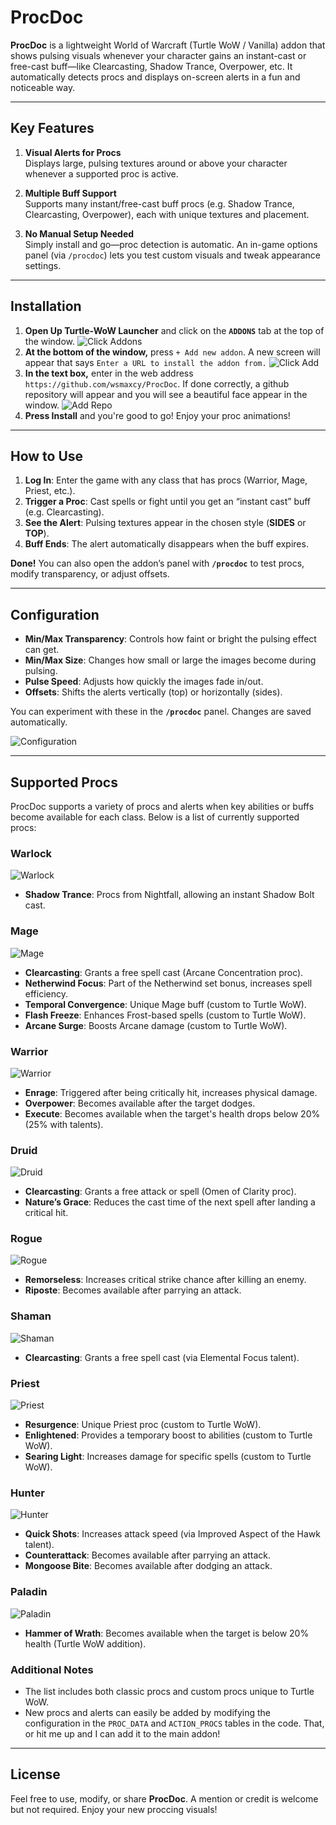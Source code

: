 # ProcDoc

**ProcDoc** is a lightweight World of Warcraft (Turtle WoW / Vanilla) addon that shows pulsing visuals whenever your character gains an instant-cast or free-cast buff—like Clearcasting, Shadow Trance, Overpower, etc. It automatically detects procs and displays on-screen alerts in a fun and noticeable way.

---

## Key Features

1. **Visual Alerts for Procs**  
   Displays large, pulsing textures around or above your character whenever a supported proc is active.

2. **Multiple Buff Support**  
   Supports many instant/free-cast buff procs (e.g. Shadow Trance, Clearcasting, Overpower), each with unique textures and placement.

3. **No Manual Setup Needed**  
   Simply install and go—proc detection is automatic. An in-game options panel (via `/procdoc`) lets you test custom visuals and tweak appearance settings.

---

## Installation

1. **Open Up Turtle-WoW Launcher** and click on the  **`ADDONS`** tab at the top of the window.
![Click Addons](https://github.com/wsmaxcy/ProcDoc/blob/main/img/Install1.png)
2.  **At the bottom of the window,** press `+ Add new addon`. A new screen will appear that says `Enter a URL to install the addon from.`
![Click Add](https://github.com/wsmaxcy/ProcDoc/blob/main/img/Install2.png)
3. **In the text box,** enter in the web address `https://github.com/wsmaxcy/ProcDoc`. If done correctly, a github repository will appear and you will see a beautiful face appear in the window.
![Add Repo](https://github.com/wsmaxcy/ProcDoc/blob/main/img/Install3.png)
4. **Press Install** and you're good to go! Enjoy your proc animations!

---

## How to Use

1. **Log In**: Enter the game with any class that has procs (Warrior, Mage, Priest, etc.).
2. **Trigger a Proc**: Cast spells or fight until you get an “instant cast” buff (e.g. Clearcasting).
3. **See the Alert**: Pulsing textures appear in the chosen style (**SIDES** or **TOP**).
4. **Buff Ends**: The alert automatically disappears when the buff expires.

**Done!** You can also open the addon’s panel with **`/procdoc`** to test procs, modify transparency, or adjust offsets.

---

## Configuration

- **Min/Max Transparency**: Controls how faint or bright the pulsing effect can get.
- **Min/Max Size**: Changes how small or large the images become during pulsing.
- **Pulse Speed**: Adjusts how quickly the images fade in/out.
- **Offsets**: Shifts the alerts vertically (top) or horizontally (sides).

You can experiment with these in the **`/procdoc`** panel. Changes are saved automatically.

![Configuration](https://github.com/wsmaxcy/ProcDoc/blob/main/img/Config.png)

---

## Supported Procs

ProcDoc supports a variety of procs and alerts when key abilities or buffs become available for each class. Below is a list of currently supported procs:

### **Warlock**
![Warlock](https://github.com/wsmaxcy/ProcDoc/blob/main/img/Warlock.png)
- **Shadow Trance**: Procs from Nightfall, allowing an instant Shadow Bolt cast.


### **Mage**
![Mage](https://github.com/wsmaxcy/ProcDoc/blob/main/img/Mage.png)
- **Clearcasting**: Grants a free spell cast (Arcane Concentration proc).
- **Netherwind Focus**: Part of the Netherwind set bonus, increases spell efficiency.
- **Temporal Convergence**: Unique Mage buff (custom to Turtle WoW).
- **Flash Freeze**: Enhances Frost-based spells (custom to Turtle WoW).
- **Arcane Surge**: Boosts Arcane damage (custom to Turtle WoW).


### **Warrior**
![Warrior](https://github.com/wsmaxcy/ProcDoc/blob/main/img/Warrior.png)
- **Enrage**: Triggered after being critically hit, increases physical damage.
- **Overpower**: Becomes available after the target dodges.
- **Execute**: Becomes available when the target's health drops below 20% (25% with talents).


### **Druid**
![Druid](https://github.com/wsmaxcy/ProcDoc/blob/main/img/Druid.png)
- **Clearcasting**: Grants a free attack or spell (Omen of Clarity proc).
- **Nature’s Grace**: Reduces the cast time of the next spell after landing a critical hit.


### **Rogue**
![Rogue](https://github.com/wsmaxcy/ProcDoc/blob/main/img/Rogue.png)

- **Remorseless**: Increases critical strike chance after killing an enemy.
- **Riposte**: Becomes available after parrying an attack.


### **Shaman**
![Shaman](https://github.com/wsmaxcy/ProcDoc/blob/main/img/Shaman.png)

- **Clearcasting**: Grants a free spell cast (via Elemental Focus talent).


### **Priest**
![Priest](https://github.com/wsmaxcy/ProcDoc/blob/main/img/Priest.png)
- **Resurgence**: Unique Priest proc (custom to Turtle WoW).
- **Enlightened**: Provides a temporary boost to abilities (custom to Turtle WoW).
- **Searing Light**: Increases damage for specific spells (custom to Turtle WoW).


### **Hunter**
![Hunter](https://github.com/wsmaxcy/ProcDoc/blob/main/img/Hunter.png)
- **Quick Shots**: Increases attack speed (via Improved Aspect of the Hawk talent).
- **Counterattack**: Becomes available after parrying an attack.
- **Mongoose Bite**: Becomes available after dodging an attack.


### **Paladin**
![Paladin](https://github.com/wsmaxcy/ProcDoc/blob/main/img/Paladin.png)
- **Hammer of Wrath**: Becomes available when the target is below 20% health (Turtle WoW addition).


### Additional Notes
- The list includes both classic procs and custom procs unique to Turtle WoW.
- New procs and alerts can easily be added by modifying the configuration in the `PROC_DATA` and `ACTION_PROCS` tables in the code. That, or hit me up and I can add it to the main addon!


---

## License

Feel free to use, modify, or share **ProcDoc**. A mention or credit is welcome but not required. Enjoy your new proccing visuals!
